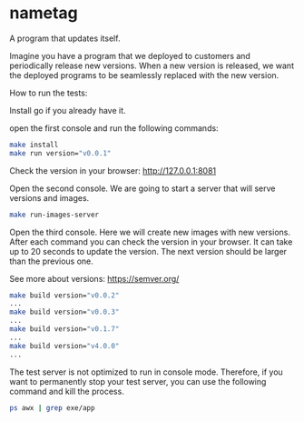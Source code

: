 # nametag

A program that updates itself.

Imagine you have a program that we deployed to customers and periodically release new versions. 
When a new version is released, we want the deployed programs to be seamlessly replaced with the new version.

How to run the tests:

Install go if you already have it.

open the first console and run the following commands:

```bash
make install
make run version="v0.0.1"
```

Check the version in your browser: http://127.0.0.1:8081

Open the second console. We are going to start a server that will serve versions and images.

```bash
make run-images-server
```

Open the third console. Here we will create new images with new versions.
After each command you can check the version in your browser. It can take up to 20 seconds to update the version.
The next version should be larger than the previous one.

See more about versions: https://semver.org/

```bash
make build version="v0.0.2"
...
make build version="v0.0.3"
...
make build version="v0.1.7"
...
make build version="v4.0.0"
...
```


The test server is not optimized to run in console mode.
Therefore, if you want to permanently stop your test server, 
you can use the following command and kill the process.

```bash
ps awx | grep exe/app
```